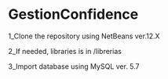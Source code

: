 # GestionConfidence

1_Clone the repository using NetBeans ver.12.X

2_If needed, libraries is in /librerias

3_Import database using MySQL ver. 5.7
